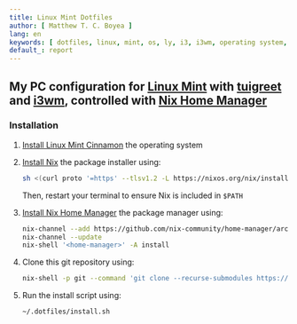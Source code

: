 ```yaml
---
title: Linux Mint Dotfiles
author: [ Matthew T. C. Boyea ]
lang: en
keywords: [ dotfiles, linux, mint, os, ly, i3, i3wm, operating system, bash, nix ]
default_: report
---
```

## My PC configuration for [Linux Mint] with [tuigreet] and [i3wm], controlled with [Nix Home Manager]

### Installation

1. [Install Linux Mint Cinnamon](https://linuxmint.com/download.php) the operating system
2. [Install Nix](https://nixos.org/download/) the package installer using:

   ```sh
   sh <(curl proto '=https' --tlsv1.2 -L https://nixos.org/nix/install) --daemon
   ```

   Then, restart your terminal to ensure Nix is included in `$PATH`

3. [Install Nix Home Manager](https://nix-community.github.io/home-manager/index.xhtml#sec-install-standalone) the package manager using:

   ```sh
   nix-channel --add https://github.com/nix-community/home-manager/archive/master.tar.gz home-manager
   nix-channel --update
   nix-shell '<home-manager>' -A install
   ```

4. Clone this git repository using:

   ```sh
   nix-shell -p git --command 'git clone --recurse-submodules https://github.com/mboyea/.dotfiles ~/.dotfiles'
   ```

5. Run the install script using:

   ```sh
   ~/.dotfiles/install.sh
   ```

[Linux Mint]: https://linuxmint.com
[tuigreet]: https://github.com/apognu/tuigreet
[i3wm]: https://i3wm.org/
[Nix Home Manager]: https://github.com/nix-community/home-manager

